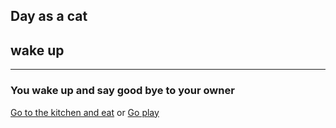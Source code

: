 ## Day as a cat
## wake up
---
### You wake up and say good bye to your owner

[Go to the kitchen and eat](breakfast.md)
or
[Go play](play.md)
